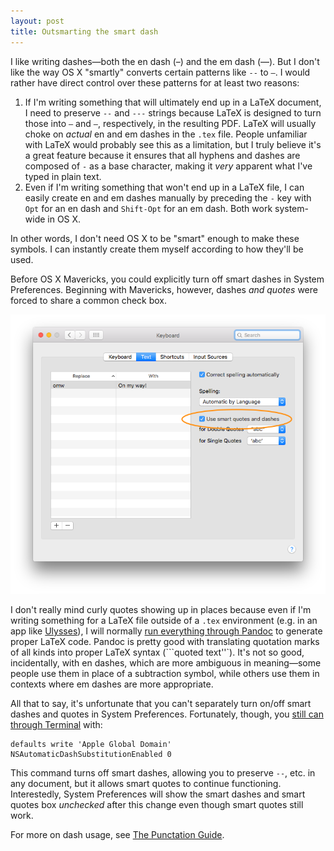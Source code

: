 ```yaml
---
layout: post
title: Outsmarting the smart dash
---
```


I like writing dashes—both the en dash (–) and the em dash (—). But I don't like the way OS X "smartly" converts certain patterns like `--` to `–`. I would rather have direct control over these patterns for at least two reasons:

1. If I'm writing something that will ultimately end up in a LaTeX document, I need to preserve `--` and `---` strings because LaTeX is designed to turn those into `–` and `—`, respectively, in the resulting PDF. LaTeX will usually choke on *actual* en and em dashes in the `.tex` file. People unfamiliar with LaTeX would probably see this as a limitation, but I truly believe it's a great feature because it ensures that all hyphens and dashes are composed of `-` as a base character, making it *very* apparent what I've typed in plain text.
2. Even if I'm writing something that won't end up in a LaTeX file, I can easily create en and em dashes manually by preceding the `-` key with `Opt` for an en dash and `Shift-Opt` for an em dash. Both work system-wide in OS X. 

In other words, I don't need OS X to be "smart" enough to make these symbols. I can instantly create them myself according to how they'll be used.

Before OS X Mavericks, you could explicitly turn off smart dashes in System Preferences. Beginning with Mavericks, however, dashes *and quotes* were forced to share a common check box.

![](img/keyboard-pref-pe.png)

I don't really mind curly quotes showing up in places because even if I'm writing something for a LaTeX file outside of a `.tex` environment (e.g. in an app like [Ulysses](http://www.ulyssesapp.com)), I will normally [run everything through Pandoc](http://www.practicallyefficient.com/2016/03/15/markdown-pandoc-latex.html) to generate proper LaTeX code. Pandoc is pretty good with translating quotation marks of all kinds into proper LaTeX syntax (```quoted text''`). It's not so good, incidentally, with en dashes, which are more ambiguous in meaning—some people use them in place of a subtraction symbol, while others use them in contexts where em dashes are more appropriate.

All that to say, it's unfortunate that you can't separately turn on/off smart dashes and quotes in System Preferences. Fortunately, though, you [still can through Terminal](http://superuser.com/questions/555628/how-to-stop-mac-to-convert-typing-double-dash-to-emdash) with:

	defaults write 'Apple Global Domain' NSAutomaticDashSubstitutionEnabled 0

This command turns off smart dashes, allowing you to preserve `--`, etc. in any document, but it allows smart quotes to continue functioning. Interestedly, System Preferences will show the smart dashes and smart quotes box *unchecked* after this change even though smart quotes still work.

For more on dash usage, see [The Punctation Guide](http://www.thepunctuationguide.com/em-dash.html). 

